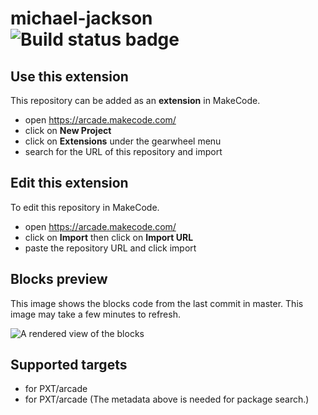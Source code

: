 # michael-jackson ![Build status badge](https://github.com/dislam9/michael-jackson/workflows/MakeCode/badge.svg)



## Use this extension

This repository can be added as an **extension** in MakeCode.

* open https://arcade.makecode.com/
* click on **New Project**
* click on **Extensions** under the gearwheel menu
* search for the URL of this repository and import

## Edit this extension

To edit this repository in MakeCode.

* open https://arcade.makecode.com/
* click on **Import** then click on **Import URL**
* paste the repository URL and click import

## Blocks preview

This image shows the blocks code from the last commit in master.
This image may take a few minutes to refresh.

![A rendered view of the blocks](https://github.com/dislam9/michael-jackson/raw/master/.makecode/blocks.png)

## Supported targets

* for PXT/arcade
* for PXT/arcade
(The metadata above is needed for package search.)

